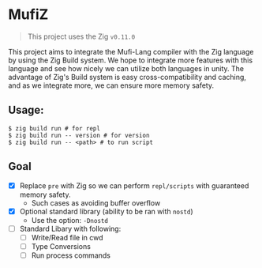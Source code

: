 # MufiZ

> This project uses the Zig `v0.11.0`

This project aims to integrate the Mufi-Lang compiler with the Zig language by using the 
Zig Build system. We hope to integrate more features with this language and see how nicely 
we can utilize both languages in unity. The advantage of Zig's Build system is easy cross-compatibility and caching, and as we integrate more, 
we can ensure more memory safety. 


## Usage: 

```shell
$ zig build run # for repl 
$ zig build run -- version # for version 
$ zig build run -- <path> # to run script 
```


## Goal 

- [X] Replace `pre` with Zig so we can perform `repl/scripts` with guaranteed memory safety. 
    - Such cases as avoiding buffer overflow
- [X] Optional standard library (ability to be ran with `nostd`)
  - Use the option: `-Dnostd`
- [ ] Standard Libary with following: 
  - [ ] Write/Read file in cwd 
  - [ ] Type Conversions
  - [ ] Run process commands 